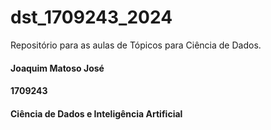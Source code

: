 # dst_1709243_2024
Repositório para as aulas de Tópicos para Ciência de Dados.

#### Joaquim Matoso José
#### 1709243
#### Ciência de Dados e Inteligência Artificial
